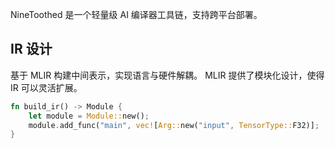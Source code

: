 NineToothed 是一个轻量级 AI 编译器工具链，支持跨平台部署。

## IR 设计
基于 MLIR 构建中间表示，实现语言与硬件解耦。
MLIR 提供了模块化设计，使得 IR 可以灵活扩展。

```rust
fn build_ir() -> Module {
    let module = Module::new();
    module.add_func("main", vec![Arg::new("input", TensorType::F32)];
}